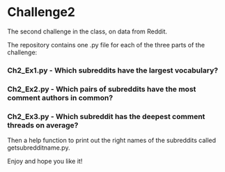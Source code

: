 # Challenge2

The second challenge in the class, on data from Reddit.

The repository contains one .py file for each of the three parts of the challenge: 

### Ch2_Ex1.py - Which subreddits have the largest vocabulary?
### Ch2_Ex2.py - Which pairs of subreddits have the most comment authors in common?
### Ch2_Ex3.py - Which subreddit has the deepest comment threads on average?

Then a help function to print out the right names of the subreddits called getsubredditname.py.

Enjoy and hope you like it!  
